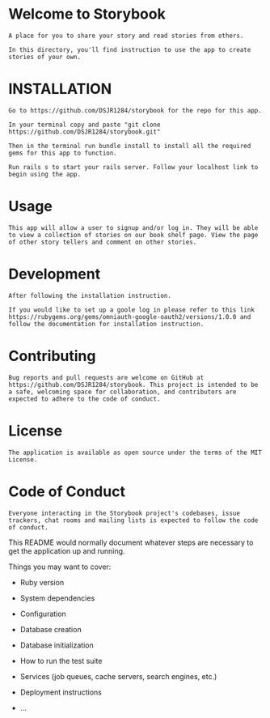 #  Welcome to Storybook

    A place for you to share your story and read stories from others.

    In this directory, you'll find instruction to use the app to create stories of your own.

# INSTALLATION 
    
    Go to https://github.com/DSJR1284/storybook for the repo for this app. 

    In your terminal copy and paste "git clone https://github.com/DSJR1284/storybook.git" 

    Then in the terminal run bundle install to install all the required gems for this app to function. 

    Run rails s to start your rails server. Follow your localhost link to begin using the app.     

# Usage

    This app will allow a user to signup and/or log in. They will be able to view a collection of stories on our book shelf page. View the page of other story tellers and comment on other stories.

# Development
    After following the installation instruction.    
    
    If you would like to set up a goole log in please refer to this link https://rubygems.org/gems/omniauth-google-oauth2/versions/1.0.0 and follow the documentation for installation instruction.

# Contributing
    Bug reports and pull requests are welcome on GitHub at https://github.com/DSJR1284/storybook. This project is intended to be a safe, welcoming space for collaboration, and contributors are expected to adhere to the code of conduct.

# License 
    The application is available as open source under the terms of the MIT License.

# Code of Conduct
    Everyone interacting in the Storybook project's codebases, issue trackers, chat rooms and mailing lists is expected to follow the code of conduct.
        

This README would normally document whatever steps are necessary to get the
application up and running.

Things you may want to cover:

* Ruby version

* System dependencies

* Configuration

* Database creation

* Database initialization

* How to run the test suite

* Services (job queues, cache servers, search engines, etc.)

* Deployment instructions

* ...
